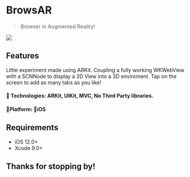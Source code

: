 # BrowsAR
>  Browser in Augmented Reality!

![](browsAR.gif)

## Features
Little experiment made using ARKit.
Coupling a fully working WKWebView with a SCNNode to display a 2D View into a 3D enviroment.
Tap on the screen to add as many tabs as you like!

#### 🔨 Technologies: ARKit, UIKit, MVC, No Third Party libraries.
####  🚀Platform: 📱iOS

## Requirements

- iOS 12.0+
- Xcode 9.0+

## Thanks for stopping by!
